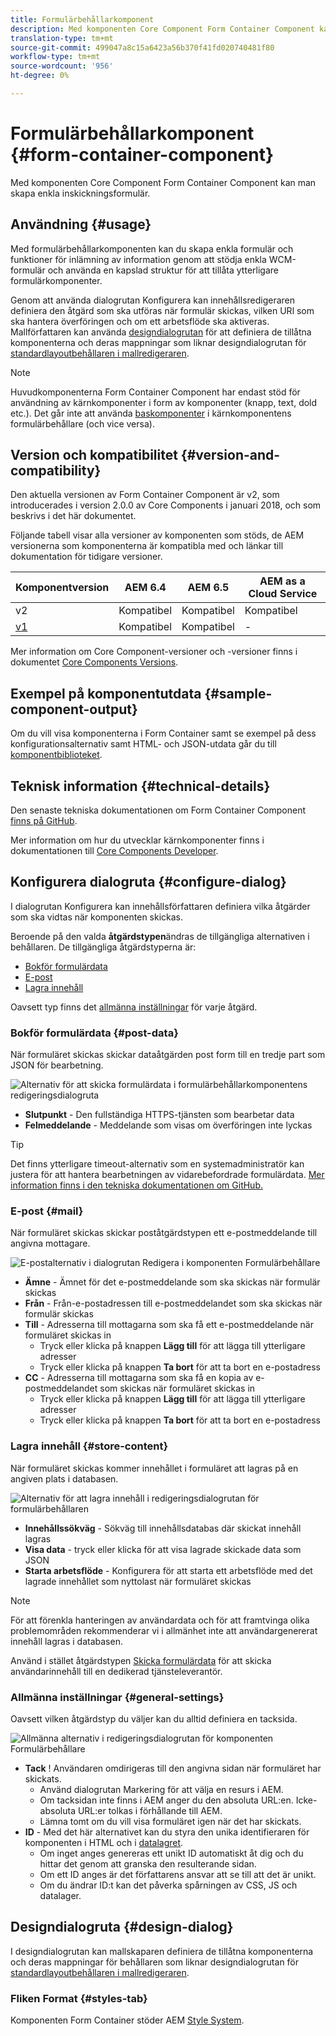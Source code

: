 ```yaml
---
title: Formulärbehållarkomponent
description: Med komponenten Core Component Form Container Component kan man skapa enkla inskickningsformulär.
translation-type: tm+mt
source-git-commit: 499047a8c15a6423a56b370f41fd020740481f80
workflow-type: tm+mt
source-wordcount: '956'
ht-degree: 0%

---
```



# Formulärbehållarkomponent {#form-container-component}

Med komponenten Core Component Form Container Component kan man skapa enkla inskickningsformulär.

## Användning {#usage}

Med formulärbehållarkomponenten kan du skapa enkla formulär och funktioner för inlämning av information genom att stödja enkla WCM-formulär och använda en kapslad struktur för att tillåta ytterligare formulärkomponenter.

Genom att använda dialogrutan [](#configure-dialog) Konfigurera kan innehållsredigeraren definiera den åtgärd som ska utföras när formulär skickas, vilken URl som ska hantera överföringen och om ett arbetsflöde ska aktiveras. Mallförfattaren kan använda [designdialogrutan](#design-dialog) för att definiera de tillåtna komponenterna och deras mappningar som liknar designdialogrutan för [standardlayoutbehållaren i mallredigeraren](https://docs.adobe.com/content/help/en/experience-manager-cloud-service/sites/authoring/features/templates.html).

>[!NOTE]
>
>Huvudkomponenterna Form Container Component har endast stöd för användning av kärnkomponenter i form av komponenter (knapp, text, dold etc.). Det går inte att använda [baskomponenter](https://docs.adobe.com/content/help/en/experience-manager-65/authoring/siteandpage/default-components-foundation.html) i kärnkomponentens formulärbehållare (och vice versa).

## Version och kompatibilitet {#version-and-compatibility}

Den aktuella versionen av Form Container Component är v2, som introducerades i version 2.0.0 av Core Components i januari 2018, och som beskrivs i det här dokumentet.

Följande tabell visar alla versioner av komponenten som stöds, de AEM versionerna som komponenterna är kompatibla med och länkar till dokumentation för tidigare versioner.

| Komponentversion | AEM 6.4 | AEM 6.5 | AEM as a Cloud Service |
|--- |--- |--- |---|
| v2 | Kompatibel | Kompatibel | Kompatibel |
| [v1](/help/components/v1/form-container-v1.md) | Kompatibel | Kompatibel | - |

Mer information om Core Component-versioner och -versioner finns i dokumentet [Core Components Versions](/help/versions.md).

## Exempel på komponentutdata {#sample-component-output}

Om du vill visa komponenterna i Form Container samt se exempel på dess konfigurationsalternativ samt HTML- och JSON-utdata går du till [komponentbiblioteket](https://adobe.com/go/aem_cmp_library_form_container).

## Teknisk information {#technical-details}

Den senaste tekniska dokumentationen om Form Container Component [finns på GitHub](https://adobe.com/go/aem_cmp_tech_form_container_v2).

Mer information om hur du utvecklar kärnkomponenter finns i dokumentationen till [Core Components Developer](/help/developing/overview.md).

## Konfigurera dialogruta {#configure-dialog}

I dialogrutan Konfigurera kan innehållsförfattaren definiera vilka åtgärder som ska vidtas när komponenten skickas.

Beroende på den valda **åtgärdstypen**&#x200B;ändras de tillgängliga alternativen i behållaren. De tillgängliga åtgärdstyperna är:

* [Bokför formulärdata](#post-data)
* [E-post](#mail)
* [Lagra innehåll](#store-content)

Oavsett typ finns det [allmänna inställningar](#general-settings) för varje åtgärd.

### Bokför formulärdata {#post-data}

När formuläret skickas skickar dataåtgärden post form till en tredje part som JSON för bearbetning.

![Alternativ för att skicka formulärdata i formulärbehållarkomponentens redigeringsdialogruta](/help/assets/form-container-edit-post.png)

* **Slutpunkt** - Den fullständiga HTTPS-tjänsten som bearbetar data
* **Felmeddelande** - Meddelande som visas om överföringen inte lyckas

>[!TIP]
>Det finns ytterligare timeout-alternativ som en systemadministratör kan justera för att hantera bearbetningen av vidarebefordrade formulärdata. [Mer information finns i den tekniska dokumentationen om GitHub.](https://github.com/adobe/aem-core-wcm-components/tree/master/content/src/content/jcr_root/apps/core/wcm/components/form/actions/rpc)

### E-post {#mail}

När formuläret skickas skickar poståtgärdstypen ett e-postmeddelande till angivna mottagare.

![E-postalternativ i dialogrutan Redigera i komponenten Formulärbehållare](/help/assets/form-container-edit-mail.png)

* **Ämne** - Ämnet för det e-postmeddelande som ska skickas när formulär skickas
* **Från** - Från-e-postadressen till e-postmeddelandet som ska skickas när formulär skickas
* **Till** - Adresserna till mottagarna som ska få ett e-postmeddelande när formuläret skickas in
   * Tryck eller klicka på knappen **Lägg till** för att lägga till ytterligare adresser
   * Tryck eller klicka på knappen **Ta bort** för att ta bort en e-postadress
* **CC** - Adresserna till mottagarna som ska få en kopia av e-postmeddelandet som skickas när formuläret skickas in
   * Tryck eller klicka på knappen **Lägg till** för att lägga till ytterligare adresser
   * Tryck eller klicka på knappen **Ta bort** för att ta bort en e-postadress

### Lagra innehåll {#store-content}

När formuläret skickas kommer innehållet i formuläret att lagras på en angiven plats i databasen.

![Alternativ för att lagra innehåll i redigeringsdialogrutan för formulärbehållaren](/help/assets/form-container-edit-store.png)

* **Innehållssökväg** - Sökväg till innehållsdatabas där skickat innehåll lagras
* **Visa data** - tryck eller klicka för att visa lagrade skickade data som JSON
* **Starta arbetsflöde** - Konfigurera för att starta ett arbetsflöde med det lagrade innehållet som nyttolast när formuläret skickas

>[!NOTE]
>
>För att förenkla hanteringen av användardata och för att framtvinga olika problemområden rekommenderar vi i allmänhet inte att användargenererat innehåll lagras i databasen.
>
>Använd i stället åtgärdstypen [Skicka formulärdata](#post-data) för att skicka användarinnehåll till en dedikerad tjänsteleverantör.

### Allmänna inställningar {#general-settings}

Oavsett vilken åtgärdstyp du väljer kan du alltid definiera en tacksida.

![Allmänna alternativ i redigeringsdialogrutan för komponenten Formulärbehållare](/help/assets/form-container-edit-general.png)

* **Tack** ! Användaren omdirigeras till den angivna sidan när formuläret har skickats.
   * Använd dialogrutan Markering för att välja en resurs i AEM.
   * Om tacksidan inte finns i AEM anger du den absoluta URL:en. Icke-absoluta URL:er tolkas i förhållande till AEM.
   * Lämna tomt om du vill visa formuläret igen när det har skickats.
* **ID** - Med det här alternativet kan du styra den unika identifieraren för komponenten i HTML och i [datalagret](/help/developing/data-layer/overview.md).
   * Om inget anges genereras ett unikt ID automatiskt åt dig och du hittar det genom att granska den resulterande sidan.
   * Om ett ID anges är det författarens ansvar att se till att det är unikt.
   * Om du ändrar ID:t kan det påverka spårningen av CSS, JS och datalager.

## Designdialogruta {#design-dialog}

I designdialogrutan kan mallskaparen definiera de tillåtna komponenterna och deras mappningar för behållaren som liknar designdialogrutan för [standardlayoutbehållaren i mallredigeraren](https://docs.adobe.com/content/help/en/experience-manager-cloud-service/sites/authoring/features/templates.html).

### Fliken Format {#styles-tab}

Komponenten Form Container stöder AEM [Style System](/help/get-started/authoring.md#component-styling).
